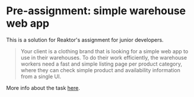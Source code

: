 # Pre-assignment: simple warehouse web app

This is a solution for Reaktor's assignment for junior developers.

> Your client is a clothing brand that is looking for a simple web app to use in their warehouses. To do their work efficiently, the warehouse workers need a fast and simple listing page per product category, where they can check simple product and availability information from a single UI.

More info about the task [here](https://www.reaktor.com/junior-dev-assignment/).
